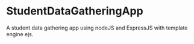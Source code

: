 # StudentDataGatheringApp
A student data gathering app using nodeJS and ExpressJS with template engine ejs.
